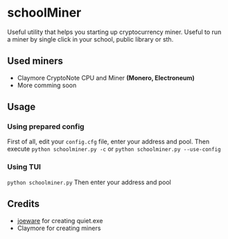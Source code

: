 # schoolMiner
Useful utility that helps you starting up cryptocurrency miner. Useful to run a miner by single click in your school, public library or sth.

## Used miners
* Claymore CryptoNote CPU and Miner **(Monero, Electroneum)**
* More comming soon

## Usage
### Using prepared config
First of all, edit your ```config.cfg``` file, enter your address and pool. Then execute
```python schoolminer.py -c``` or ```python schoolminer.py --use-config```

### Using **TUI**
```python schoolminer.py```
Then enter your address and pool

## Credits
* [joeware](www.joeware.net) for creating quiet.exe
* Claymore for creating miners